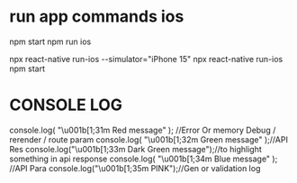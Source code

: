 # run app commands ios

npm start
npm run ios

npx react-native run-ios --simulator="iPhone 15"
npx react-native run-ios
npm start

# CONSOLE LOG

console.log( "\u001b[1;31m Red message" ); //Error Or memory Debug / rerender / route param
console.log( "\u001b[1;32m Green message" );//API Res
console.log("\u001b[1;33m Dark Green message");//to highlight something in api response
console.log( "\u001b[1;34m Blue message" ); //API Para
console.log("\u001b[1;35m PINK");//Gen or validation log
